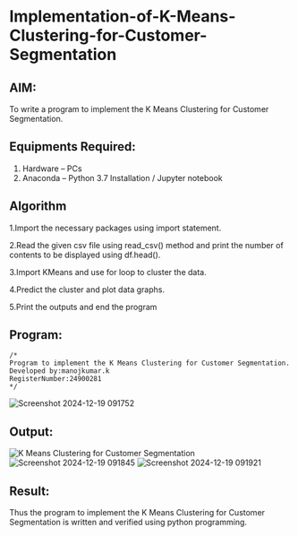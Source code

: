 # Implementation-of-K-Means-Clustering-for-Customer-Segmentation

## AIM:
To write a program to implement the K Means Clustering for Customer Segmentation.

## Equipments Required:
1. Hardware – PCs
2. Anaconda – Python 3.7 Installation / Jupyter notebook

## Algorithm
1.Import the necessary packages using import statement.

2.Read the given csv file using read_csv() method and print the number of contents to be displayed using df.head().

3.Import KMeans and use for loop to cluster the data.

4.Predict the cluster and plot data graphs.

5.Print the outputs and end the program

## Program:
```
/*
Program to implement the K Means Clustering for Customer Segmentation.
Developed by:manojkumar.k 
RegisterNumber:24900281 
*/
```
![Screenshot 2024-12-19 091752](https://github.com/user-attachments/assets/13545c76-f2f8-44ed-9b50-8fc828f4ee55)
## Output:
![K Means Clustering for Customer Segmentation](sam.png)
![Screenshot 2024-12-19 091845](https://github.com/user-attachments/assets/11d61157-e4a9-4994-bec9-a66af48c281c)
![Screenshot 2024-12-19 091921](https://github.com/user-attachments/assets/41f85916-db13-4c59-9e2c-50f124a29d72)


## Result:
Thus the program to implement the K Means Clustering for Customer Segmentation is written and verified using python programming.
